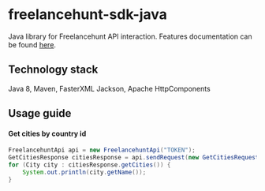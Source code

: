 # freelancehunt-sdk-java

Java library for Freelancehunt API interaction. Features documentation can be found [here](https://apidocs.freelancehunt.com/).

## Technology stack

Java 8, Maven, FasterXML Jackson, Apache HttpComponents

## Usage guide

#### Get cities by country id
```java
FreelancehuntApi api = new FreelancehuntApi("TOKEN");
GetCitiesResponse citiesResponse = api.sendRequest(new GetCitiesRequest().setCountryId(1L));
for (City city : citiesResponse.getCities()) {
    System.out.println(city.getName());
}
```
